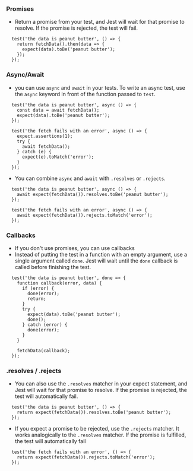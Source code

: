 ### Promises
- Return a promise from your test, and Jest will wait for that promise to resolve. If the promise is rejected, the test will fail.
```
  test('the data is peanut butter', () => {
    return fetchData().then(data => {
      expect(data).toBe('peanut butter');
    });
  });
```
### Async/Await
-  you can use `async` and `await` in your tests. To write an async test, use the `async` keyword in front of the function passed to `test`.
```
  test('the data is peanut butter', async () => {
    const data = await fetchData();
    expect(data).toBe('peanut butter');
  });

  test('the fetch fails with an error', async () => {
    expect.assertions(1);
    try {
      await fetchData();
    } catch (e) {
      expect(e).toMatch('error');
    }
  });
```
- You can combine `async` and `await` with `.resolves` or `.rejects`.
```
  test('the data is peanut butter', async () => {
    await expect(fetchData()).resolves.toBe('peanut butter');
  });

  test('the fetch fails with an error', async () => {
    await expect(fetchData()).rejects.toMatch('error');
  });
```
### Callbacks
- If you don't use promises, you can use callbacks
- Instead of putting the test in a function with an empty argument, use a single argument called `done`. Jest will wait until the `done` callback is called before finishing the test.
```
  test('the data is peanut butter', done => {
    function callback(error, data) {
      if (error) {
        done(error);
        return;
      }
      try {
        expect(data).toBe('peanut butter');
        done();
      } catch (error) {
        done(error);
      }
    }

    fetchData(callback);
  });
```
### .resolves / .rejects
- You can also use the `.resolves` matcher in your expect statement, and Jest will wait for that promise to resolve. If the promise is rejected, the test will automatically fail.
```
  test('the data is peanut butter', () => {
    return expect(fetchData()).resolves.toBe('peanut butter');
  });
```
- If you expect a promise to be rejected, use the `.rejects` matcher. It works analogically to the `.resolves` matcher. If the promise is fulfilled, the test will automatically fail
```
  test('the fetch fails with an error', () => {
    return expect(fetchData()).rejects.toMatch('error');
  });
```